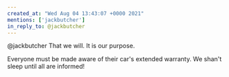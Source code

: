 ```yaml
---
created_at: "Wed Aug 04 13:43:07 +0000 2021"
mentions: ['jackbutcher']
in_reply_to: @jackbutcher
---
```


@jackbutcher That we will. It is our purpose.

Everyone must be made aware of their car's extended warranty. We shan't sleep until all are informed!
